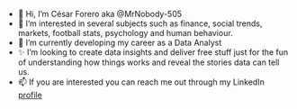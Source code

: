 - 👋 Hi, I’m César Forero aka @MrNobody-505
- 👀 I’m interested in several subjects such as finance, social trends, markets, football stats, psychology and human behaviour.
- 🌱 I’m currently developing my career as a Data Analyst
- ✨ I’m looking to create data insights and deliver free stuff just for the fun of understanding how things works and reveal the stories data can tell us.  
- 📫 If you are interested you can reach me out through my LinkedIn [profile](https://www.linkedin.com/in/cesarforero505/)


<!---
MrNobody-505/MrNobody-505 is a ✨ special ✨ repository because its `README.md` (this file) appears on your GitHub profile.
You can click the Preview link to take a look at your changes.
--->
